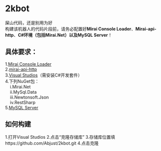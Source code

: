# 2kbot
屎山代码，还是别用为好\
构建该机器人的代码片段前，请务必配置好**Mirai Console Loader**、**Mirai-api-http**、**C#环境（包括Mirai.Net）**以及**MySQL Server**！
## 具体要求：
1.[Mirai Console Loader](https://github.com/iTXTech/mirai-console-loader)\
2.[mirai-api-http](https://github.com/project-mirai/mirai-api-http)\
3.[Visual Studios](https://visualstudio.microsoft.com/zh-hans/)（需安装C#开发套件）\
4.下列NuGet包：\
&nbsp;&nbsp;&nbsp;&nbsp;i.Mirai.Net\
&nbsp;&nbsp;&nbsp;&nbsp;ii.MySql.Data\
&nbsp;&nbsp;&nbsp;&nbsp;iii.Newtonsoft.Json\
&nbsp;&nbsp;&nbsp;&nbsp;iv.RestSharp\
5.[MySQL Server](https://dev.mysql.com/downloads/installer/)
## 如何构建
1.打开Visual Studios
2.点击“克隆存储库”
3.存储库位置填https://github.com/Abjust/2kbot.git
4.点击克隆